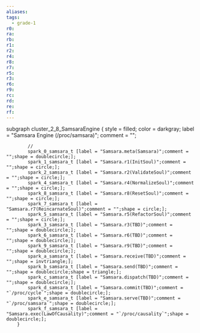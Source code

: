 ```yaml
---
aliases:
tags:
  - grade-1
r0:
ra:
rb:
r1:
r2:
r4:
r8:
r7:
r5:
r3:
r6:
r9:
rc:
rd:
re:
rf:
---
```


subgraph cluster_2_8_SamsaraEngine {
            style = filled;
            color = darkgray;
            label = "Samsara Engine (/proc/samsara)";
            comment = "";

            //
            spark_0_samsara_t [label = "Samsara.meta(Samsara)";comment = "";shape = doublecircle;];
            spark_1_samsara_t [label = "Samsara.r1(InitSoul)";comment = "";shape = circle;];
            spark_2_samsara_t [label = "Samsara.r2(ValidateSoul)";comment = "";shape = circle;];
            spark_4_samsara_t [label = "Samsara.r4(NormalizeSoul)";comment = "";shape = circle;];
            spark_8_samsara_t [label = "Samsara.r8(ResetSoul)";comment = "";shape = circle;];
            spark_7_samsara_t [label = "Samsara.r7(ReincarnateSoul)";comment = "";shape = circle;];
            spark_5_samsara_t [label = "Samsara.r5(RefactorSoul)";comment = "";shape = circle;];
            spark_3_samsara_t [label = "Samsara.r3(TBD)";comment = "";shape = doublecircle;];
            spark_6_samsara_t [label = "Samsara.r6(TBD)";comment = "";shape = doublecircle;];
            spark_9_samsara_t [label = "Samsara.r9(TBD)";comment = "";shape = doublecircle;];
            spark_a_samsara_t [label = "Samsara.receive(TBD)";comment = "";shape = invtriangle;];
            spark_b_samsara_t [label = "Samsara.send(TBD)";comment = "";shape = doublecircle;shape = triangle;];
            spark_c_samsara_t [label = "Samsara.dispatch(TBD)";comment = "";shape = doublecircle;];
            spark_d_samsara_t [label = "Samsara.commit(TBD)";comment = "`/proc/cycle`";shape = doublecircle;];
            spark_e_samsara_t [label = "Samsara.serve(TBD)";comment = "`/proc/samsara`";shape = doublecircle;];
            spark_f_samsara_t [label = "Samsara.exec(LawOfCausality)";comment = "`/proc/causality`";shape = doublecircle;];
        }
